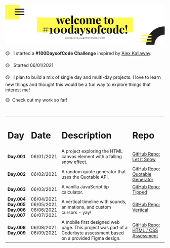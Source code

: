 <a href='https://github.com/chloeloveall'>![#100DaysOfCode](assets/100daysofcodewelcome.png)</a>

🟡 &nbsp; I started a **#100DaysofCode Challenge** inspired by <a href='https://github.com/kallaway'>Alex Kallaway</a>.

🟡 &nbsp; Started 06/01/2021

🟡 &nbsp; I plan to build a mix of single day and multi-day projects. I love to learn new things and thought this would be a fun way to explore things that interest me! 

🟡 &nbsp;Check out my work so far!

#

<table>
  <tr>
    <td width="60px"> <h1>Day</h1> </td>
    <td> <h1>Date</h1> </td>
    <td> <h1>Description</h1> </td>
    <td> <h1>Repo</h1> </td>
  </tr>
  <tr>
    <td width="60px"> <b> Day.001 </b> </td>
    <td> 06/01/2021 </td>
    <td>A project exploring the HTML canvas element with a falling snow effect.</td>
    <td> <a href='https://github.com/chloeloveall/let-it-snow'>GitHub Repo: Let It Snow </a> </td>
  </tr>
  <tr>
    <td width="60px"> <b> Day.002 </b> </td>
    <td> 06/02/2021 </td>
    <td>A random quote generator that uses the Quotable API.</td>
     <td> <a href='https://github.com/chloeloveall/quotable-generator'>GitHub Repo: Quotable Generator </a> </td>
  </tr>
  <tr>
    <td width="60px"> <b> Day.003 </b> </td>
    <td> 06/03/2021 </td>
    <td>A vanilla JavaScript tip calculator.</td>
    <td> <a href='https://github.com/chloeloveall/tipped'>GitHub Repo: Tipped </a> </td>
  </tr>
  <tr>
    <td width="60px"> 
      <b> Day.004 </b> <br /> 
      <b> Day.005 </b> <br /> 
      <b> Day.006 </b> <br /> 
      <b> Day.007 </b>
    </td>
    <td> 
      06/04/2021 <br />
      06/05/2021 <br />
      06/06/2021 <br />
      06/07/2021 
    </td>
    <td>A vertical timeline with sounds, animations, and custom cursors - yay!</td>
    <td> <a href='https://github.com/chloeloveall/vertical'>GitHub Repo: Vertical</a> </td>
  </tr>
  <tr>
    <td width="60px"> 
      <b> Day.008 </b> <br /> 
      <b> Day.009 </b>
    </td>
    <td> 
      06/08/2021 <br />
      06/09/2021
    </td>
    <td>A mobile first designed web page. This project was part of a Coderbyte assessment based on a provided Figma design.</td>
    <td> <a href='https://github.com/chloeloveall/html-css-assessment'>GitHub Repo: HTML / CSS Assessment</a> </td>
  </tr>
</table>